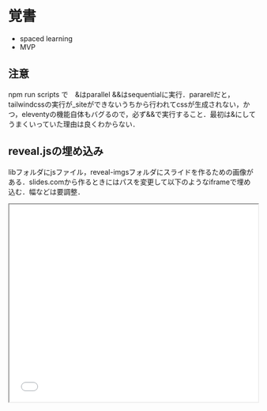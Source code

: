 # 覚書
- spaced learning
- MVP


## 注意

npm run scripts で　&はparallel &&はsequentialに実行．pararellだと，tailwindcssの実行が_siteができないうちから行われてcssが生成されない，かつ，eleventyの機能自体もバグるので，必ず&&で実行すること．最初は&にしてうまくいっていた理由は良くわからない．

## reveal.jsの埋め込み
libフォルダにjsファイル，reveal-imgsフォルダにスライドを作るための画像がある．slides.comから作るときにはパスを変更して以下のようなiframeで埋め込む．幅などは要調整．

<iframe src="/guide/reveal/素朴な方法/" title="description" width="100%" height="400px"></iframe>
